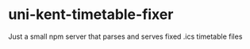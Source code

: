 # uni-kent-timetable-fixer
Just a small npm server that parses and serves fixed .ics timetable files
